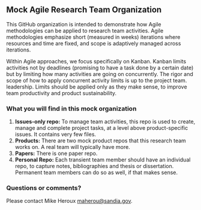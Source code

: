 ## Mock Agile Research Team Organization

This GitHub organization is intended to demonstrate how Agile methodologies can be applied to research team activities.  Agile methodologies emphasize short (measured in weeks) iterations where resources and time are fixed, and scope is adaptively managed across iterations.

Within Agile approaches, we focus specifically on Kanban.  Kanban limits activities not by deadlines (promising to have a task done by a certain date) but by limiting how many activities are going on concurrently.  The rigor and scope of how to apply concurrent activity limits is up to the project team. leadership.  Limits should be applied only as they make sense, to improve team productivity and product sustainability.

### What you will find in this mock organization

1. **Issues-only repo:** To manage team activities, this repo is used to create, manage and complete project tasks, at a level above product-specific issues.  It contains very few files.
1. **Products:** There are two mock product repos that this research team works on.  A real team will typically have more.
1. **Papers:** There is one paper repo.
1. **Personal Repo:** Each transient team member should have an individual repo, to capture notes, bibliographies and thesis or dissertation.  Permanent team members can do so as well, if that makes sense.

### Questions or comments?

Please contact Mike Heroux <maherou@sandia.gov>.
